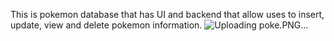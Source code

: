 This is pokemon database that has UI and backend that allow uses to insert, update, view and delete pokemon information.
![Uploading poke.PNG…]()
